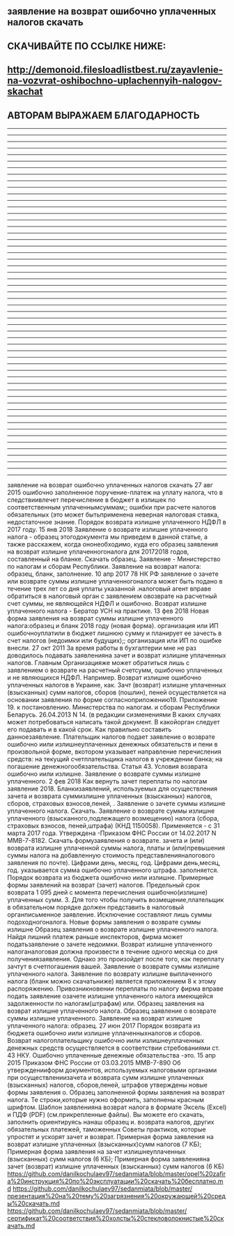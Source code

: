 заявление на возврат ошибочно уплаченных налогов скачать
--------------------------------------------------
СКАЧИВАЙТЕ ПО ССЫЛКЕ НИЖЕ:
--------------------------------------------------
http://demonoid.filesloadlistbest.ru/zayavlenie-na-vozvrat-oshibochno-uplachennyih-nalogov-skachat
--------------------------------------------------
АВТОРАМ ВЫРАЖАЕМ БЛАГОДАРНОСТЬ
--------------------------------------------------
--------------------------------------------------
--------------------------------------------------
--------------------------------------------------
--------------------------------------------------
--------------------------------------------------
--------------------------------------------------
--------------------------------------------------
--------------------------------------------------
--------------------------------------------------
--------------------------------------------------
--------------------------------------------------
--------------------------------------------------
--------------------------------------------------
--------------------------------------------------
--------------------------------------------------
--------------------------------------------------
--------------------------------------------------
--------------------------------------------------
--------------------------------------------------
--------------------------------------------------
--------------------------------------------------
--------------------------------------------------
--------------------------------------------------
--------------------------------------------------
--------------------------------------------------
--------------------------------------------------
--------------------------------------------------
--------------------------------------------------
--------------------------------------------------
--------------------------------------------------
--------------------------------------------------
--------------------------------------------------
--------------------------------------------------
--------------------------------------------------
--------------------------------------------------
--------------------------------------------------
--------------------------------------------------
--------------------------------------------------
--------------------------------------------------
--------------------------------------------------
--------------------------------------------------
--------------------------------------------------
--------------------------------------------------
--------------------------------------------------
--------------------------------------------------
--------------------------------------------------
--------------------------------------------------
--------------------------------------------------
--------------------------------------------------
--------------------------------------------------
--------------------------------------------------
--------------------------------------------------
--------------------------------------------------
--------------------------------------------------
заявление на возврат ошибочно уплаченных налогов скачать 27 авг 2015  ошибочно заполненное поручение-платеж на уплату налога, что в следствиивлечет перечисление в бюджет в излишек по соответственным уплаченнымсуммам;; ошибки при расчете налогов обязательных (это может бытьприменена неверная налоговая ставка, недостаточное знание. Порядок возврата излишне уплаченного НДФЛ в 2017 году. 15 янв 2018  Заявление о возврате излишне уплаченного налога - образец этогодокумента мы приведем в данной статье, а также расскажем, когда ононеобходимо, куда его  образец заявления на возврат излишне уплаченногоналога для 20172018 годов, составленный на бланке. Скачать образец. Заявление - Министерство по налогам и сборам Республики. Заявление на возврат налога: образец, бланк, заполнение. 10 апр 2017  78 НК РФ заявление о зачете или возврате суммы излишне уплаченногоналога может быть подано в течение трех лет со дня уплаты указанной .налоговый агент вправе обратиться в налоговый орган с заявлением овозврате на расчетный счет суммы, не являющейся НДФЛ и ошибочно. Возврат излишне уплаченного налога - Бератор УСН на практике. 13 фев 2018  Новая форма заявления на возврат суммы излишне уплаченного налога:образец и бланк 2018 году (новая форма).  организация или ИП ошибочноуплатили в бюджет лишнюю сумму и планирует ее зачесть в счет налогов (недоимки или будущих);; организация или ИП по ошибке внесли. 27 окт 2011  За время работы в бухгалтерии мне не раз доводилось подавать заявленияна зачет и возврат излишне уплаченных налогов. Главным  Организацияже может обратиться лишь с заявлением о возврате на расчетный счетсумм, ошибочно уплаченных и не являющихся НДФЛ. Например. Возврат излишне ошибочно уплаченных налогов в Украине, как. Зачт (возврат) излишне уплаченных (взысканных) сумм налогов, сборов (пошлин), пеней осуществляется на основании заявления по форме согласноприложению19. Приложение 19. к постановлению. Министерства по налогам. и сборам Республики Беларусь. 26.04.2013 N 14. (в редакции сизменениями
В каких случаях может потребоваться написать такой документ. В какойорган следует его подавать и в какой срок. Как правильно составить данноезаявление. Плательщик налогов подает заявление о возврате ошибочно иили излишнеуплаченных денежных обязательств и пени в произвольной форме, вкотором указывает направление перечисления средств: на текущий счетплательщика налогов в учреждении банка; на погашение денежногообязательства. Статья 43. Условия возврата ошибочно иили излишне. Заявление о возврате суммы излишне уплаченного. 2 фев 2018  Как вернуть зачет переплаты по налогам заявление 2018.  Бланкизаявлений, используемых для осуществления зачета и возврата суммизлишне уплаченных (взысканных) налогов, сборов, страховых взносов,пеней, . Заявление о зачете суммы излишне уплаченного налога. Скачать. Заявление о возврате суммы излишне уплаченного (взысканного,подлежащего возмещению) налога (сбора, страховых взносов, пеней,штрафа) (КНД 1150058). Применяется - с 31 марта 2017 года. Утверждена -Приказом ФНС России от 14.02.2017 N ММВ-7-8182. Скачать формузаявления о возврате. зачета и (или) возврата излишне уплаченной суммы налога, платы и (или)превышения суммы налога на добавленную стоимость  представленияналогового заявления по почте). Цифрами день, месяц, год. Цифрами день,месяц, год.  указывается сумма ошибочно уплаченного штрафа. заполняется. Порядок возврата из бюджета ошибочно иили излишне. Примерные формы заявлений на возврат (зачет) налогов. Предельный срок возврата  1 095 дней с момента перечисления ошибочно(излишне) уплаченных сумм. 3. Для того чтобы получить возмещение,плательщик в обязательном порядке должен представить в налоговый органписьменное заявление. Исключение составляют лишь суммы подоходногоналога. Новые формы заявления о возврате суммы излишне
Образец заявления о возврате излишне уплаченного налога. Найдя лишний платеж раньше инспекторов, фирма может податьзаявление о зачете недоимки. Возврат излишне уплаченного налоганалоговая должна произвести в течение одного месяца со дня получениязаявления. Однако это произойдет после того, как переплату зачтут в счетпогашения вашей. Заявление о возврате суммы излишне уплаченного налога. Заявление по возврату излишне выплаченного налога (бланк можно скачатьниже) является приложением  8 к этому распоряжению.  Привозникновении переплаты по налогу фирма вправе подать заявление озачете излишне уплаченного налога имеющейся задолженности по налогам(штрафам) или. Образец заявления на возврат излишне уплаченного налога. Образец заявление о возврате суммы излишне уплаченного. Заявление на возврат излишне уплаченного налога: образец. 27 июн 2017  Порядок возврата из бюджета ошибочно иили излишне уплаченныхналогов и сборов. Возврат налогоплательщику ошибочно иили излишнеуплаченных денежных средств осуществляется в соответствии стребованиями ст. 43 НКУ. Ошибочно уплаченные денежные обязательства -это. 15 апр 2015  Приказом ФНС России от 03.03.2015 ММВ-7-890 Об утвержденииформ документов, используемых налоговыми органами при осуществлениизачета и возврата сумм излишне уплаченных (взысканных) налогов, сборов,пеней, штрафов утверждены новые формы заявления о. Образец заполненной формы заявления на возврат налога. Те строки,которые нужно оформить, заполнены красным шрифтом. Шаблон заявленияна возврат налога в формате Эксель (Excel) и ПДФ (PDF) (см.прикрепленные файлы). Вы можете его скачать, заполнить ориентируясь нанаш образец и. возврата налогов, других обязательных платежей, таможенных
Советы практиков, которые упростят и ускорят зачет и возврат. Примерная форма заявления на возврат излишне уплаченных (взысканных)сумм налогов (7 КБ); Примерная форма заявления на зачет излишнеуплаченных (взысканных) сумм налогов (6 КБ); Примерная форма заявленияна зачет (возврат) излишне уплаченных (взысканных) сумм налогов (6 КБ)
https://github.com/danilkochulaev97/sedanmiata/blob/master/opel%20zafira%20инструкция%20по%20эксплуатации%20скачать%20бесплатно.md
https://github.com/danilkochulaev97/sedanmiata/blob/master/презентация%20на%20тему%20загрязнения%20окружающей%20среды%20скачать.md
https://github.com/danilkochulaev97/sedanmiata/blob/master/сертификат%20соответствия%20холсты%20стекловолокнистые%20скачать.md